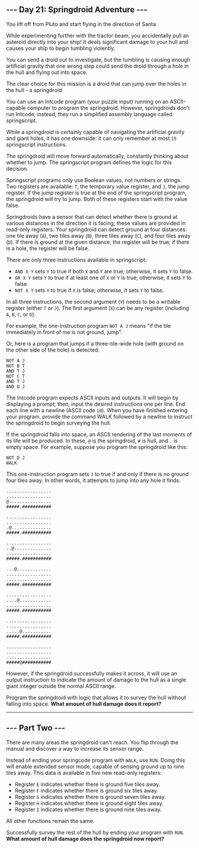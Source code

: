## --- Day 21: Springdroid Adventure ---

You lift off from Pluto and start flying in the direction of Santa.

While experimenting further with the tractor beam, you accidentally pull an asteroid directly into your ship! It deals significant damage to your hull and causes your ship to begin tumbling violently.

You can send a droid out to investigate, but the tumbling is causing enough artificial gravity that one wrong step could send the droid through a hole in the hull and flying out into space.

The clear choice for this mission is a droid that can jump over the holes in the hull - a springdroid.

You can use an Intcode program (your puzzle input) running on an ASCII-capable computer to program the springdroid. However, springdroids don't run Intcode; instead, they run a simplified assembly language called springscript.

While a springdroid is certainly capable of navigating the artificial gravity and giant holes, it has one downside: it can only remember at most `15` springscript instructions.

The springdroid will move forward automatically, constantly thinking about whether to jump. The springscript program defines the logic for this decision.

Springscript programs only use Boolean values, not numbers or strings. Two registers are available: `T`, the temporary value register, and `J`, the jump register. If the jump register is true at the end of the springscript program, the springdroid will try to jump. Both of these registers start with the value false.

Springdroids have a sensor that can detect whether there is ground at various distances in the direction it is facing; these values are provided in read-only registers. Your springdroid can detect ground at four distances: one tile away (`A`), two tiles away (`B`), three tiles away (`C`), and four tiles away (`D`). If there is ground at the given distance, the register will be true; if there is a hole, the register will be false.

There are only three instructions available in springscript:

- `AND X Y` sets `Y` to true if both `X` and `Y` are true; otherwise, it sets `Y` to false.
- `OR X Y` sets `Y` to true if at least one of `X` or `Y` is true; otherwise, it sets `Y` to false.
- `NOT X Y` sets `Y` to true if `X` is false; otherwise, it sets `Y` to false.

In all three instructions, the second argument (`Y`) needs to be a writable register (either `T` or `J`). The first argument (`X`) can be any register (including `A`, `B`, `C`, or `D`).

For example, the one-instruction program `NOT A J` means "if the tile immediately in front of me is not ground, jump".

Or, here is a program that jumps if a three-tile-wide hole (with ground on the other side of the hole) is detected:

```
NOT A J
NOT B T
AND T J
NOT C T
AND T J
AND D J
```

The Intcode program expects ASCII inputs and outputs. It will begin by displaying a prompt; then, input the desired instructions one per line. End each line with a newline (ASCII code `10`). When you have finished entering your program, provide the command WALK followed by a newline to instruct the springdroid to begin surveying the hull.

If the springdroid falls into space, an ASCII rendering of the last moments of its life will be produced. In these, `@` is the springdroid, `#` is hull, and `.` is empty space. For example, suppose you program the springdroid like this:

```
NOT D J
WALK
```

This one-instruction program sets `J` to true if and only if there is no ground four tiles away. In other words, it attempts to jump into any hole it finds:

```
.................
.................
@................
#####.###########

.................
.................
.@...............
#####.###########

.................
..@..............
.................
#####.###########

...@.............
.................
.................
#####.###########

.................
....@............
.................
#####.###########

.................
.................
.....@...........
#####.###########

.................
.................
.................
#####@###########
```

However, if the springdroid successfully makes it across, it will use an output instruction to indicate the amount of damage to the hull as a single giant integer outside the normal ASCII range.

Program the springdroid with logic that allows it to survey the hull without falling into space. **What amount of hull damage does it report?**

---

## --- Part Two ---

There are many areas the springdroid can't reach. You flip through the manual and discover a way to increase its sensor range.

Instead of ending your springcode program with `WALK`, use `RUN`. Doing this will enable extended sensor mode, capable of sensing ground up to nine tiles away. This data is available in five new read-only registers:

- Register `E` indicates whether there is ground five tiles away.
- Register `F` indicates whether there is ground six tiles away.
- Register `G` indicates whether there is ground seven tiles away.
- Register `H` indicates whether there is ground eight tiles away.
- Register `I` indicates whether there is ground nine tiles away.

All other functions remain the same.

Successfully survey the rest of the hull by ending your program with `RUN`. **What amount of hull damage does the springdroid now report?**
